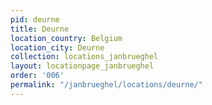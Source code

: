 ```yaml
---
pid: deurne
title: Deurne
location_country: Belgium
location_city: Deurne
collection: locations_janbrueghel
layout: locationpage_janbrueghel
order: '006'
permalink: "/janbrueghel/locations/deurne/"
---
```


